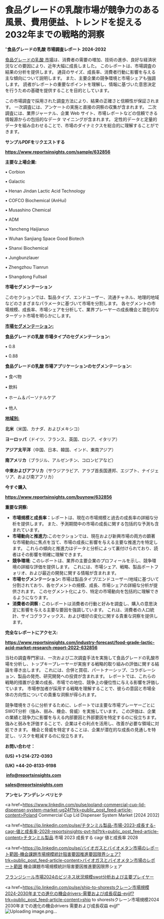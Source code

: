 # 食品グレードの乳酸市場が競争力のある風景、費用便益、トレンドを捉える2032年までの戦略的洞察

"<strong>食品グレードの乳酸 市場調査レポート 2024-2032</strong>

<a href=https://www.reportsinsights.com/sample/632856>食品グレードの乳酸 市場</a>は、消費者の需要の増加、技術の進歩、良好な経済状況などの要因により、近年大幅に成長しました。 このレポートは、市場調査の結果の分析を提供します。 通貨のサイズ、成長率、消費者行動に影響を与える主な傾向について説明します。 また、主要企業の競争環境と市場シェアも強調します。 読者がレポートの重要なポイントを理解し、情報に基づいた意思決定を行うための基礎を提供することを目的としています。

この市場調査で採用された調査方法により、結果の正確さと信頼性が保証されます。 一次調査には、アンケートの実施と直接の洞察の収集が含まれます。 二次調査には、業界ジャーナル、企業 Web サイト、市場レポートなどの信頼できる情報源からの包括的なデータ マイニングが含まれます。 定性的データと定量的データを組み合わせることで、市場のダイナミクスを総合的に理解することができます。

<strong><b>サンプルPDFをリクエストする</b></strong>

<a href=https://www.reportsinsights.com/sample/632856><strong><u>https://www.reportsinsights.com/sample/632856</u></strong></a>

<strong>主要な上場企業:</strong>

• Corbion

• Galactic

• Henan Jindan Lactic Acid Technology

• COFCO Biochemical (AnHui)

• Musashino Chemical

• ADM

• Yancheng Haijianuo

• Wuhan Sanjiang Space Good Biotech

• Shanxi Biochemical

• Jungbunzlauer

• Zhengzhou Tianrun

• Shangdong Fullsail

<strong>市場セグメンテーション</strong>

このセクションでは、製品タイプ、エンドユーザー、流通チャネル、地理的地域などのさまざまなパラメータに基づいて市場を分割します。 各セグメントの市場規模、成長率、市場シェアを分析して、業界プレーヤーの成長機会と潜在的なターゲット市場を明らかにします。

<strong><u>市場セグメンテーション</u></strong><strong><u>:</u></strong>

<strong>食品グレードの乳酸 市場タイプのセグメンテーション:</strong>

• 0.8

• 0.88

<strong>食品グレードの乳酸 市場アプリケーションのセグメンテーション:</strong>

• 食べ物

• 飲料

• ホーム＆パーソナルケア

• 他人

<strong><u>地域別</u></strong><strong><u>:</u></strong>

<strong>北米</strong>（米国、カナダ、およびメキシコ）

<strong>ヨーロッパ</strong>（ドイツ、フランス、英国、ロシア、イタリア）

<strong>アジア太平洋</strong>（中国、日本、韓国、インド、東南アジア）

<strong>南アメリカ</strong>（ブラジル、アルゼンチン、コロンビアなど）

<strong>中東およびアフリカ</strong>（サウジアラビア、アラブ首長国連邦、エジプト、ナイジェリア、および南アフリカ）

<strong>今すぐ購入</strong>

<a href=https://www.reportsinsights.com/buynow/632856><strong><u>https://www.reportsinsights.com/buynow/632856</u></strong></a>

<strong>重要な洞察:</strong>
<ul>
  <li><strong>市場規模と成長率：</strong>レポートは、現在の市場規模と過去の成長率の詳細な分析を提供します。 また、予測期間中の市場の成長に関する包括的な予測も含まれています。</li>
  <li><strong>市場動向と推進力:</strong>このセクションでは、現在および新興市場の両方の顕著な市場動向に焦点を当て、市場の成長に影響を与える主要な推進力を特定します。 これらの傾向と推進力はデータと分析によって裏付けられており、読者はその影響を明確に理解できます。</li>
  <li><strong>競争環境</strong>: このレポートは、業界の主要企業のプロフィールを示し、競争環境の詳細な評価を提供します。 これには、市場シェア、戦略、製品ポートフォリオ、および最近の開発に関する情報が含まれます。</li>
  <li><strong>市場セグメンテーション: </strong>市場は製品タイプ/エンドユーザー/地域に基づいて分割されており、各セグメントの規模、成長、市場シェアの詳細な分析が提供されます。 このセグメント化により、特定の市場動向を包括的に理解できるようになります。</li>
  <li><strong>消費者の洞察 : </strong>このレポートは消費者の行動と好みを調査し、購入の意思決定に影響を与える主要な要因を強調しています。 これは、消費者の人口統計、サイコグラフィックス、および嗜好の変化に関する貴重な洞察を提供します。</li>
</ul>
<strong>完全なレポートにアクセス:</strong>

<a href=https://www.reportsinsights.com/industry-forecast/food-grade-lactic-acid-market-research-report-2022-632856><strong><u><b>https://www.reportsinsights.com/industry-forecast/food-grade-lactic-acid-market-research-report-2022-632856</b></u></strong></a>

当社の調査専門家は、一次および二次調査手法を実施して食品グレードの乳酸市場を分析し、トップキープレーヤーが実施する戦略的取り組みの評価に関する結論を導き出します。 これには、合併と買収、パートナーシップ、コラボレーション、製品の発売、研究開発への投資が含まれます。 レポートでは、これらの戦略的措置が企業の成長、市場での地位、競争上の優位性に与える影響を評価しています。 市場参加者が採用する戦略を理解することで、彼らの意図と市場全体の方向性についての貴重な洞察が得られます。

競争環境をさらに分析するために、レポートでは主要な市場プレーヤーごとにSWOT分析（強み、弱み、機会、脅威）を実施しています。 この評価は、企業の業績と競争力に影響を与える内部要因と外部要因を特定するのに役立ちます。 強みと弱みを評価することで、企業はその利点を活用し、改善が必要な領域に対処できます。 機会と脅威を特定することは、企業が潜在的な成長の見通しを特定し、リスクを軽減するのに役立ちます。

<strong>お問い合わせ：</strong>

<strong>(US) +1-214-272-0393</strong>

<strong>(UK) +44-20-8133-9198</strong>

<strong> </strong><a href=info@reportsinsights.com><strong><u>info@reportsinsights.com</u></strong></a>

<a href=sales@reportsinsights.com><strong><u>sales@reportsinsights.com</u></strong></a>

<strong>アンセレ アンデレン ベリヒテ</strong>

<a href=https://www.linkedin.com/pulse/poland-commercial-cup-lid-dispenser-system-market-ug24f?trk=public_post_feed-article-content>Poland Commercial Cup Lid Dispenser System Market [2024 2032]</a>

<a href=https://jp.linkedin.com/pulse/チタンミル製品-市場-2023-成長する-cagr-値と成長率-2028-reportsinsights-pvt-ltd?trk=public_post_feed-article-content>チタンミル製品 市場 2023 成長する cagr 値と成長率 2028</a>

<a href=https://jp.linkedin.com/pulse/バイオガスとバイオメタン市場のレポート範囲-機会課題市場規模統計阻害要因推進要因限界シェア?trk=public_post_feed-article-content>バイオガスとバイオメタン市場のレポート範囲 機会課題市場規模統計阻害要因推進要因限界シェア</a>

<a href=https://www.linkedin.com/pulse/フランジシール市場2024のビジネス状況規模swot分析および主要プレイヤー-community-market-research-rz8lf/>フランジシール市場2024のビジネス状況規模swot分析および主要プレイヤー</a>

<a href=https://jp.linkedin.com/pulse/ship-to-shorestsクレーン市場規模2024-2030年までの進化の機会drivers-需要および成長収益-evjjf?trk=public_post_feed-article-content>ship to shorestsクレーン市場規模2024 2030年までの進化の機会drivers 需要および成長収益 evjjf</a>"
![Uploading image.png…]()
